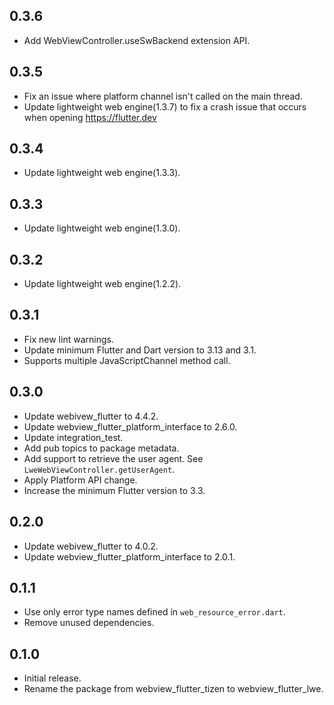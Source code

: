 ## 0.3.6

* Add WebViewController.useSwBackend extension API.

## 0.3.5

* Fix an issue where platform channel isn't called on the main thread.
* Update lightweight web engine(1.3.7) to fix a crash issue that occurs when opening https://flutter.dev

## 0.3.4

* Update lightweight web engine(1.3.3).

## 0.3.3

* Update lightweight web engine(1.3.0).

## 0.3.2

* Update lightweight web engine(1.2.2).

## 0.3.1

* Fix new lint warnings.
* Update minimum Flutter and Dart version to 3.13 and 3.1.
* Supports multiple JavaScriptChannel method call.

## 0.3.0

* Update webivew_flutter to 4.4.2.
* Update webview_flutter_platform_interface to 2.6.0.
* Update integration_test.
* Add pub topics to package metadata.
* Add support to retrieve the user agent. See `LweWebViewController.getUserAgent`.
* Apply Platform API change.
* Increase the minimum Flutter version to 3.3.

## 0.2.0

* Update webivew_flutter to 4.0.2.
* Update webview_flutter_platform_interface to 2.0.1.

## 0.1.1

* Use only error type names defined in `web_resource_error.dart`.
* Remove unused dependencies.

## 0.1.0

* Initial release.
* Rename the package from webview_flutter_tizen to webview_flutter_lwe.
